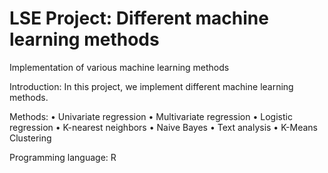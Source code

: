 # LSE Project: Different machine learning methods

Implementation of various machine learning methods

Introduction:
In this project, we implement different machine learning methods.

Methods:
• Univariate regression
• Multivariate regression
• Logistic regression
• K-nearest neighbors
• Naive Bayes
• Text analysis
• K-Means Clustering

Programming language: 
R
